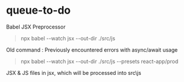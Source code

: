 # queue-to-do

Babel JSX Preprocessor

> npx babel --watch jsx --out-dir ./src/js

Old command : Previously encountered errors with async/await usage

 > npx babel --watch jsx --out-dir ./src/js --presets react-app/prod
 
 JSX & JS files in jsx, which will be processed into src\js
